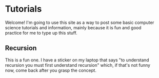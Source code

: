 # Tutorials
Welcome! I'm going to use this site as a way to post some basic computer science tutorials and information, mainly because it is fun and good practice for me to type up this stuff. 


## Recursion
This is a fun one. I have a sticker on my laptop that says "to understand recursion you must first understand recursion" which, if that's not funny now, come back after you grasp the concept. 


